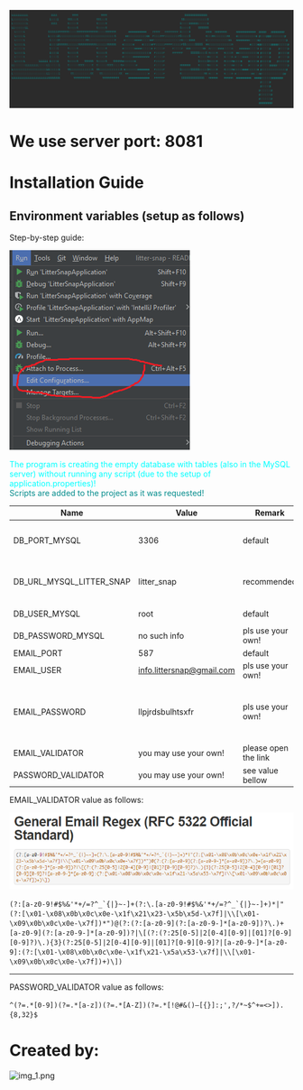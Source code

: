 ![img.png](src/main/resources/static/img/readme/banner-app.png)

# We use server port: 8081

# Installation Guide

## Environment variables (setup as follows)

Step-by-step guide:

![img.png](src/main/resources/static/img/manual/env-variable.png)

<span style="color: cyan">The program is creating the empty database with tables (also in the MySQL server) without running any script (due to the setup of application.properties)!</span>
<br>
<span style="color: darkcyan">Scripts are added to the project as it was requested!</span>


| Name               | Value                        | Remark            | Extra remark                                                                                                                                                 |
|--------------------|------------------------------|-------------------|--------------------------------------------------------------------------------------------------------------------------------------------------------------|
| DB_PORT_MYSQL           | 3306                         | default           | please user your own port that has been set to MySQL server                                                                                                  |
| DB_URL_MYSQL_LITTER_SNAP             | litter_snap                  | recommended       | you can use your own, our name is just a recommendation!                                                                                                     |
| DB_USER_MYSQL            | root                         | default           | please use your own!                                                                                                                                         |
| DB_PASSWORD_MYSQL        | no such info                 | pls use your own! | [MYSQL Installation Guide](https://dev.mysql.com/doc/mysql-installation-excerpt/5.7/en/)                                                                     |
| EMAIL_PORT         | 587                          | default           |                                                                                                                                                              |
| EMAIL_USER         | info.littersnap@gmail.com       | pls use your own! |                                                                                                                                                              |
| EMAIL_PASSWORD     | llpjrdsbulhtsxfr            | pls use your own! | [How-to-use-your-gmail-account-as-your-email-sender-via-smtp](https://www.jotform.com/help/392-how-to-use-your-gmail-account-as-your-email-sender-via-smtp/) |
| EMAIL_VALIDATOR    | you may use your own!        | please open the link | [EMAIL REGEX Pattern](https://emailregex.com/)                                                                                                               |
| PASSWORD_VALIDATOR | you may use your own!        | see value bellow  |                                                                                                                                                              |

EMAIL_VALIDATOR value as follows:

![img.png](src/main/resources/static/img/manual/regex-email-pattern.png)

```(?:[a-z0-9!#$%&'*+/=?^_`{|}~-]+(?:\.[a-z0-9!#$%&'*+/=?^_`{|}~-]+)*|"(?:[\x01-\x08\x0b\x0c\x0e-\x1f\x21\x23-\x5b\x5d-\x7f]|\\[\x01-\x09\x0b\x0c\x0e-\x7f])*")@(?:(?:[a-z0-9](?:[a-z0-9-]*[a-z0-9])?\.)+[a-z0-9](?:[a-z0-9-]*[a-z0-9])?|\[(?:(?:25[0-5]|2[0-4][0-9]|[01]?[0-9][0-9]?)\.){3}(?:25[0-5]|2[0-4][0-9]|[01]?[0-9][0-9]?|[a-z0-9-]*[a-z0-9]:(?:[\x01-\x08\x0b\x0c\x0e-\x1f\x21-\x5a\x53-\x7f]|\\[\x01-\x09\x0b\x0c\x0e-\x7f])+)\])```

---

PASSWORD_VALIDATOR value as follows:

```^(?=.*[0-9])(?=.*[a-z])(?=.*[A-Z])(?=.*[!@#&()–[{}]:;',?/*~$^+=<>]).{8,32}$```


# Created by:

![img_1.png](src/main/resources/static/img/readme/banner-team.png)